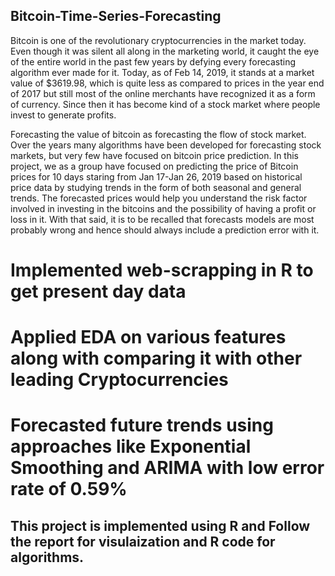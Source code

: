 ## Bitcoin-Time-Series-Forecasting

Bitcoin is one of the revolutionary cryptocurrencies in the market today. Even though it was silent all along in the marketing world, it caught the eye of the entire world in the past few years by defying every forecasting algorithm ever made for it. Today, as of Feb 14, 2019, it stands at a market value of $3619.98, which is quite less as compared to prices in the year end of 2017 but still most of the online merchants have recognized it as a form of currency. Since then it has become kind of a stock market where people invest to generate profits.

Forecasting the value of bitcoin as forecasting the flow of stock market. Over the years many algorithms have been developed for forecasting stock markets, but very few have focused on bitcoin price prediction. In this project, we as a group have focused on predicting the price of Bitcoin prices for 10 days staring from Jan 17-Jan 26, 2019 based on historical price data by studying trends in the form of both seasonal and general trends. The forecasted prices would help you understand the risk factor involved in investing in the bitcoins and the possibility of having a profit or loss in it. With that said, it is to be recalled that forecasts models are most probably wrong and hence should always include a prediction error with it.

# Implemented web-scrapping in R to get present day data
# Applied EDA on various features along with comparing it with other leading Cryptocurrencies
# Forecasted future trends using approaches like Exponential Smoothing and ARIMA with low error rate of 0.59%

## This project is implemented using R and Follow the report for visulaization and R code for algorithms.


